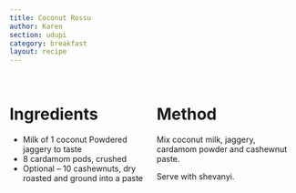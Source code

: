 ```yaml
---
title: Coconut Rossu
author: Karen
section: udupi
category: breakfast
layout: recipe
---
```


<br>
<div class='columns'> <div class='column is-one-third p-3' markdown='1'>

# Ingredients

* Milk of 1 coconut Powdered jaggery to taste
* 8 cardamom pods, crushed
* Optional – 10 cashewnuts, dry roasted and ground into a paste




</div> <div class='column is-two-thirds p-3' markdown='1'>

# Method

Mix coconut milk, jaggery, cardamom powder and cashewnut paste.

Serve with shevanyi.



</div> </div>